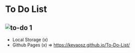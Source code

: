 # To Do List
![to-do 1](https://user-images.githubusercontent.com/88461914/205131590-d2919fb1-5cd7-4044-9221-ba2f2bda064f.png)
---
- Local Storage (x)
- Github Pages (x) => https://kevaosz.github.io/To-Do-List/
